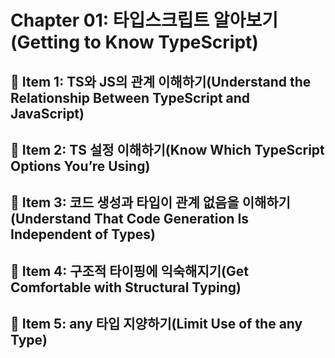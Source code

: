 # Chapter 01: 타입스크립트 알아보기(Getting to Know TypeScript)

## 📝 Item 1: TS와 JS의 관계 이해하기(Understand the Relationship Between TypeScript and JavaScript)

## 📝 Item 2: TS 설정 이해하기(Know Which TypeScript Options You’re Using)

## 📝 Item 3: 코드 생성과 타입이 관계 없음을 이해하기(Understand That Code Generation Is Independent of Types)

## 📝 Item 4: 구조적 타이핑에 익숙해지기(Get Comfortable with Structural Typing)

## 📝 Item 5: any 타입 지양하기(Limit Use of the any Type)